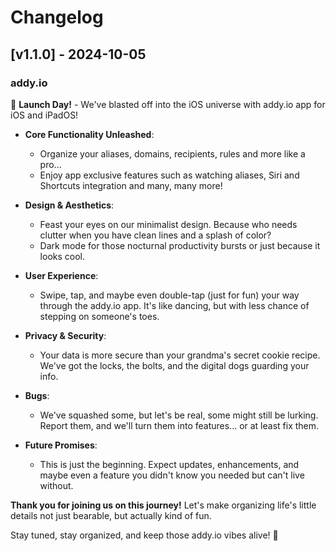 # Changelog

## [v1.1.0] - 2024-10-05

### addy.io

🚀 **Launch Day!** - We've blasted off into the iOS universe with addy.io app for iOS and iPadOS!

- **Core Functionality Unleashed**: 
  - Organize your aliases, domains, recipients, rules and more like a pro...
  - Enjoy app exclusive features such as watching aliases, Siri and Shortcuts integration and many, many more!

- **Design & Aesthetics**: 
  - Feast your eyes on our minimalist design. Because who needs clutter when you have clean lines and a splash of color?
  - Dark mode for those nocturnal productivity bursts or just because it looks cool.

- **User Experience**: 
  - Swipe, tap, and maybe even double-tap (just for fun) your way through the addy.io app. It's like dancing, but with less chance of stepping on someone's toes.
  
- **Privacy & Security**: 
  - Your data is more secure than your grandma's secret cookie recipe. We've got the locks, the bolts, and the digital dogs guarding your info.

- **Bugs**: 
  - We've squashed some, but let's be real, some might still be lurking. Report them, and we'll turn them into features... or at least fix them.

- **Future Promises**: 
  - This is just the beginning. Expect updates, enhancements, and maybe even a feature you didn't know you needed but can't live without.

**Thank you for joining us on this journey!** Let's make organizing life's little details not just bearable, but actually kind of fun. 

Stay tuned, stay organized, and keep those addy.io vibes alive! 🌟
